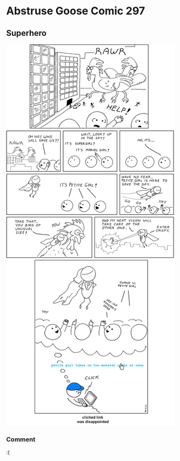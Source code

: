 # Abstruse Goose Comic 297
## Superhero

![image](comics/rooster_of_unusual_size.png)
### Comment
:(
